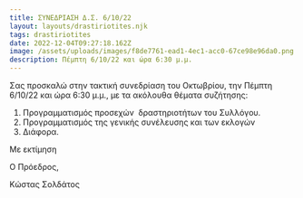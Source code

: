 ```yaml
---
title: ΣΥΝΕΔΡΙΑΣΗ Δ.Σ. 6/10/22
layout: layouts/drastiriotites.njk
tags: drastiriotites
date: 2022-12-04T09:27:18.162Z
image: /assets/uploads/images/f8de7761-ead1-4ec1-acc0-67ce98e96da0.png
description: Πέμπτη 6/10/22 και ώρα 6:30 μ.μ.
---
```

Σας προσκαλώ στην τακτική συνεδρίαση του Οκτωβρίου, την Πέμπτη 6/10/22 και ώρα 6:30 μ.μ., με τα ακόλουθα θέματα συζήτησης:

1. Προγραμματισμός προσεχών  δραστηριοτήτων του Συλλόγου.
2. Προγραμματισμός της γενικής συνέλευσης και των εκλογών
3. Διάφορα.

Με εκτίμηση

Ο Πρόεδρος,

Κώστας Σολδάτος